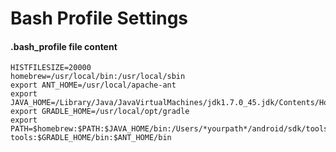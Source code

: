 Bash Profile Settings
=====================

#### .bash_profile file content

    HISTFILESIZE=20000
    homebrew=/usr/local/bin:/usr/local/sbin
    export ANT_HOME=/usr/local/apache-ant
    export JAVA_HOME=/Library/Java/JavaVirtualMachines/jdk1.7.0_45.jdk/Contents/Home
    export GRADLE_HOME=/usr/local/opt/gradle
    export PATH=$homebrew:$PATH:$JAVA_HOME/bin:/Users/*yourpath*/android/sdk/tools:/Users/*yourpath*/android/sdk/platform-tools:$GRADLE_HOME/bin:$ANT_HOME/bin